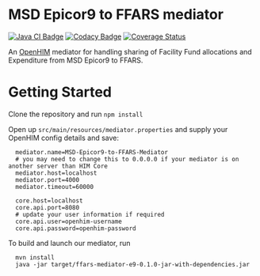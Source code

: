 # MSD Epicor9 to FFARS mediator
[![Java CI Badge](https://github.com/SoftmedTanzania/ffars-mediator-e9/workflows/Java%20CI%20with%20Maven/badge.svg)](https://github.com/SoftmedTanzania/ffars-mediator-e9/actions?query=workflow%3A%22Java+CI+with+Maven%22)
[![Codacy Badge](https://app.codacy.com/project/badge/Grade/8b48ed6d14ef4eb1896399fb7e29d85a)](https://www.codacy.com/gh/SoftmedTanzania/ffars-mediator-e9/dashboard?utm_source=github.com&amp;utm_medium=referral&amp;utm_content=SoftmedTanzania/ffars-mediator-e9&amp;utm_campaign=Badge_Grade)
[![Coverage Status](https://coveralls.io/repos/github/SoftmedTanzania/ffars-mediator-e9/badge.svg?branch=development)](https://coveralls.io/github/SoftmedTanzania/ffars-mediator-e9?branch=development)

An [OpenHIM](http://openhim.org/) mediator for handling  sharing of Facility Fund allocations and Expenditure from MSD Epicor9 to FFARS.

# Getting Started
Clone the repository and run `npm install`

Open up `src/main/resources/mediator.properties` and supply your OpenHIM config details and save:

```
  mediator.name=MSD-Epicor9-to-FFARS-Mediator
  # you may need to change this to 0.0.0.0 if your mediator is on another server than HIM Core
  mediator.host=localhost
  mediator.port=4000
  mediator.timeout=60000

  core.host=localhost
  core.api.port=8080
  # update your user information if required
  core.api.user=openhim-username
  core.api.password=openhim-password
```

To build and launch our mediator, run

```
  mvn install
  java -jar target/ffars-mediator-e9-0.1.0-jar-with-dependencies.jar
```

